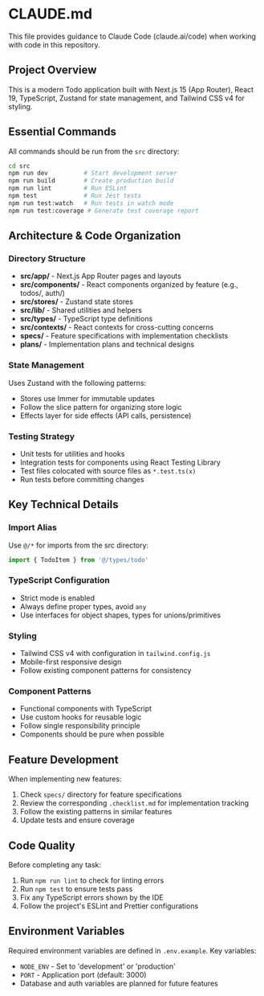 # CLAUDE.md

This file provides guidance to Claude Code (claude.ai/code) when working with code in this repository.

## Project Overview

This is a modern Todo application built with Next.js 15 (App Router), React 19, TypeScript, Zustand for state management, and Tailwind CSS v4 for styling.

## Essential Commands

All commands should be run from the `src` directory:

```bash
cd src
npm run dev          # Start development server
npm run build        # Create production build
npm run lint         # Run ESLint
npm test             # Run Jest tests
npm run test:watch   # Run tests in watch mode
npm run test:coverage # Generate test coverage report
```

## Architecture & Code Organization

### Directory Structure
- **src/app/** - Next.js App Router pages and layouts
- **src/components/** - React components organized by feature (e.g., todos/, auth/)
- **src/stores/** - Zustand state stores
- **src/lib/** - Shared utilities and helpers
- **src/types/** - TypeScript type definitions
- **src/contexts/** - React contexts for cross-cutting concerns
- **specs/** - Feature specifications with implementation checklists
- **plans/** - Implementation plans and technical designs

### State Management
Uses Zustand with the following patterns:
- Stores use Immer for immutable updates
- Follow the slice pattern for organizing store logic
- Effects layer for side effects (API calls, persistence)

### Testing Strategy
- Unit tests for utilities and hooks
- Integration tests for components using React Testing Library
- Test files colocated with source files as `*.test.ts(x)`
- Run tests before committing changes

## Key Technical Details

### Import Alias
Use `@/*` for imports from the src directory:
```typescript
import { TodoItem } from '@/types/todo'
```

### TypeScript Configuration
- Strict mode is enabled
- Always define proper types, avoid `any`
- Use interfaces for object shapes, types for unions/primitives

### Styling
- Tailwind CSS v4 with configuration in `tailwind.config.js`
- Mobile-first responsive design
- Follow existing component patterns for consistency

### Component Patterns
- Functional components with TypeScript
- Use custom hooks for reusable logic
- Follow single responsibility principle
- Components should be pure when possible

## Feature Development

When implementing new features:
1. Check `specs/` directory for feature specifications
2. Review the corresponding `.checklist.md` for implementation tracking
3. Follow the existing patterns in similar features
4. Update tests and ensure coverage

## Code Quality

Before completing any task:
1. Run `npm run lint` to check for linting errors
2. Run `npm test` to ensure tests pass
3. Fix any TypeScript errors shown by the IDE
4. Follow the project's ESLint and Prettier configurations

## Environment Variables

Required environment variables are defined in `.env.example`. Key variables:
- `NODE_ENV` - Set to 'development' or 'production'
- `PORT` - Application port (default: 3000)
- Database and auth variables are planned for future features